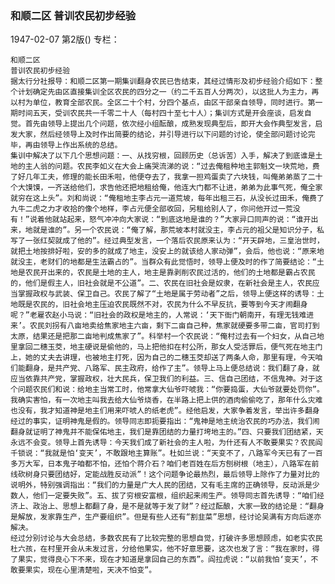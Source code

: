 ### 和顺二区  普训农民初步经验

1947-02-07
第2版()
专栏：

    和顺二区
    普训农民初步经验
    据太行分社报导：和顺二区第一期集训翻身农民已告结束，其经过情形及初步经验介绍如下：整个计划确定先由区直接集训全区农民的四分之一（约二千五百人分两次），以这批人为主力，再以村为单位，教育全部农民。全区二十个村，分四个基点，由区干部亲自领导，同时进行。第一期时间五天，受训农民共一千零二十人（每村四十至七十人）；集训方式是开会座谈，启发自觉。首先由领导上提出几个问题，依次经小组酝酿，成熟发现典型后，即开大会作典型发言，启发大家，然后经领导上及时作出简要的结论，并引导进行以下问题的讨论，使全部问题讨论完毕，再由领导上作出系统的总结。
    集训中解决了以下几个思想问题：一、从找穷根，回顾历史（总诉苦）入手，解决了到底谁是土地的主人翁的问题。农民李如义在大会上痛哭流涕的说：“过去俺租种地主郭魁文一块荒地，费了好几年工夫，修理的能长田禾啦，他便夺去了，我拿一担鸡蛋卖了六块钱，叫俺弟弟蒸了二十个大馍馍，一齐送给他们，求告他还把地租给俺，他连大门都不让进，弟弟为此事气死，俺全家就穷在这上头”。刘和尚说：“俺租地主李占元一道荒坡，每年出租三石，从没长过田禾，俺费了九牛二虎之力才收拾的像个地样，李占元便全部收回，另租给别人了，你问他开过一荒没有！”说着他就站起来，怒气冲冲向大家说：“到底这地是谁的？”大家异口同声的说：“谁开出来，地就是谁的”。另一个农民说：“俺了解，那荒坡本村就没主，李占元的祖父是知识分子，私写了一张红契就成了他的”。经过典型发言，一个落后农民原来认为：“开天辟地，三皇治世时，就把土地按排好啦，安的多的就成了地主，没安上的就该给人家动弹”，会后，他也说：“原来地就没主，老财们的地都是生法霸占的”。当群众有此觉悟时，领导上便及时的作了简要结论：“土地是农民开出来的，农民是土地的主人，地主是靠剥削农民过活的，他们的土地都是霸占农民的，他们是假主人，旧社会就是不公道”。二、农民在旧社会是奴隶，在新社会是主人，农民应当掌握政权与武装、保卫自己。农民了解了“土地是属于劳动者”之后，领导上便这样的诱导：土地既是农民的，旧社会地主压迫农民既然不对，农民为什么不早反抗，要等到今天才闹翻身呢？”老雇农赵小马说：“旧社会的政权是地主的，人常说：‘天下衙门朝南开，有理无钱难进来’。农民刘拐有八亩地卖给焦家地主六亩，剩下二亩自己种，焦家就硬要多带二亩，官司打到太原，结果还是把那二亩地判成焦家了”。科举村一个农民说：“俺村过去有一个妇女，从自己地里拿回二穗玉茭，地主硬说是偷他的，马上把他扣在村公所，那女人受活罪后，便气死在地主门上，她的丈夫去讲理，也被地主打死，因为自己的二穗玉茭却送了两条人命，那里有理，今天咱们能翻身，是共产党、八路军、民主政府，给作了主”。领导上马上便总结说：我们翻了身，就应当依靠共产党，掌握政权，壮大民兵，保卫我们的利益。三、信自己团结，不信鬼神。对于这个问题农民们和说：给地主当常工时，他常拿大仙爷吓唬我：“你要捣蛋，大仙爷就要处罚你”。我确实害怕，有一次地主叫我去给大仙爷烧香，在半路上把上供的酒肉偷偷吃了，那年什么灾难也没有，我才知道神是地主们用来吓唬人的纸老虎”。经他启发，大家争着发言，举出许多翻身经过的事实，证明神鬼是假的。领导同志即扼要指出：“鬼神是地主统治农民的巧办法，我们闹翻身就证明了神鬼并不能保佑地主，我们是靠团结的力量打垮地主的。”四、只要我们团结紧，天永远不会变。领导上首先诱导：今天我们成了新社会的主人啦，为什还有人不敢要果实？农民阎千锁说：“我就是怕‘变天’，不敢跟地主算账”。杜如兰说：“天变不了，八路军今天已有了一百多万大军，日本鬼子咱都不怕，还怕个蒋介石？咱们老百姓在后方刨树根（地主），八路军在前线砍树身只要团结好，定能战胜反动派”！这个问题争论最热烈，最后领导上除作了力量对比的说明外，特别强调指出：“我们的力量是广大人民的团结，又有毛主席的正确领导，反动派是少数人，他们一定要失败”。五、拔了穷根安富根，组织起来闹生产。领导同志首先诱导：“咱们经济上、政治上、思想上都翻了身，是不是就等于发了财”？经过酝酿，大家一致的结论是：“翻身是解放，发家靠生产，生产要组织”。但是有些人还有“割韭菜”思想，经讨论吴满有方向后遂亦解决。
    经过分别讨论与大会总结，多数农民有了比较完整的思想自觉，打破许多思想顾虑，如老实农民杜六孩，在村里开会从未发过言，分给他果实，他不好意思要，这次也发了言：“我在家时，得了果实，觉得良心下不来，现在才知道是拿回自己的东西”。阎拉虎说：“以前我怕‘变天’，不敢要果实，现在心里清楚啦，天决不怕变”。
